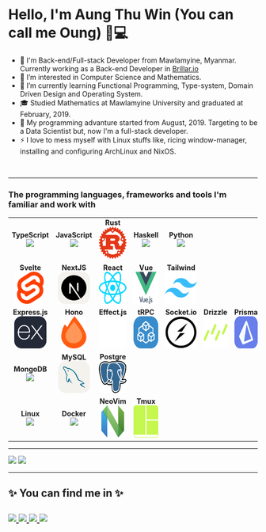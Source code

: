 # Hello, I'm Aung Thu Win (You can call me Oung) 👨💻

- 👋 I'm Back-end/Full-stack Developer from Mawlamyine, Myanmar. Currently working as a Back-end Developer in [Brillar.io](https://www.brillar.io/)
- 👀 I’m interested in Computer Science and Mathematics.
- 🌱 I’m currently learning ️Functional Programming, Type-system, Domain Driven Design and Operating System.
- 🎓 Studied Mathematics at Mawlamyine University and graduated at February, 2019.
-  My programming advanture started from August, 2019. Targeting to be a Data Scientist but, now I'm a full-stack developer.
- ⚡️ I love to mess myself with Linux stuffs like, ricing window-manager, installing and configuring ArchLinux and NixOS.

<br>

<!-- <table> -->
<!--   <thead> -->
<!--   <tr><h3>The tech-stack I'm currently working with:</h3></tr> -->
<!--   </thead> -->

<!--   <tbody> -->
<!--   <tr> -->

<!--   <td align="center" width="12%"> -->
<!--     <span><b><center>TypeScript</center></b></span>  -->
<!--     <img height=65px src="https://img.icons8.com/color/64/typescript.png">  -->
<!--   </td> -->

<!--   <td align="center" width="12%"> -->
<!--     <span><b><center>Nodejs</center></b></span>  -->
<!--     <img height=65px src="https://img.icons8.com/color/64/nodejs.png">  -->
<!--   </td> -->

<!--   <td align="center" width="12%"> -->
<!--   <span><b><center>MongoDB</center></b></span>  -->
<!--   <img height=65px src="https://img.icons8.com/color/64/mongodb.png">  -->
<!--   </td> -->

<!--   <td align="center" width="12%"> -->
<!--   <span><b><center>Linux</center></b></span>  -->
<!--   <img height=65px src="https://img.icons8.com/color/64/linux.png">  -->
<!--   </td> -->

<!--   <td align="center" width="12%"> -->
<!--   <span><b><center>Socket.io</center></b></span>  -->
<!--   <svg xmlns="http://www.w3.org/2000/svg" width="64" height="64" viewBox="0 0 256 256"><path fill="#010101" d="M96.447 7.382c32.267-8.275 67.929-3.453 96.386 14.11c35.84 21.433 59.238 61.976 59.833 103.71c1.31 42.15-20.659 83.944-55.963 106.865c-39.293 26.433-93.648 27.446-133.775 2.322c-40.9-24.41-64.774-73.645-58.641-120.916c4.94-49.95 43.52-94.005 92.16-106.09"/><path fill="#fff" d="M91.505 27.803c60.964-24.41 135.74 20.658 142.05 86.028c9.824 58.82-38.995 118.593-98.59 120.32c-56.677 5.656-111.449-42.39-113.056-99.304c-4.227-46.08 26.136-91.803 69.596-107.044"/><path fill="#010101" d="M97.637 121.69c27.327-22.326 54.058-45.426 81.98-67.097c-14.646 22.505-29.708 44.711-44.354 67.215c-12.562.06-25.123.06-37.626-.119m23.1 12.443c12.621 0 25.183 0 37.745.179c-27.505 22.206-54.117 45.484-82.099 67.096c14.646-22.505 29.708-44.77 44.354-67.275"/></svg> -->
<!--   </td> -->

<!--   <td align="center" width="12%"> -->
<!--   <span><b><center>Express.js</center></b></span>  -->
<!--   <svg xmlns="http://www.w3.org/2000/svg" width="64" height="64" viewBox="0 0 256 256"><g fill="none"><rect width="256" height="256" fill="#242938" rx="60"/><path fill="#fff" d="M228 182.937a12.732 12.732 0 0 1-15.791-6.005c-9.063-13.567-19.071-26.522-28.69-39.755l-4.171-5.56c-11.454 15.346-22.908 30.08-33.361 45.371a12.23 12.23 0 0 1-15.012 5.894l42.98-57.659l-39.978-52.1a13.289 13.289 0 0 1 15.847 5.56c9.285 13.568 19.572 26.523 29.802 40.257c10.287-13.623 20.462-26.634 29.97-40.09a11.952 11.952 0 0 1 14.901-5.56l-15.513 20.573c-6.95 9.174-13.789 18.404-21.017 27.356a5.558 5.558 0 0 0 0 8.285c13.289 17.626 26.466 35.307 40.033 53.433M28 124.5c1.168-5.56 1.89-11.621 3.503-17.292c9.619-34.195 48.818-48.43 75.785-27.245c15.791 12.4 19.739 29.97 18.961 49.764H37.286c-1.446 35.363 24.075 56.714 56.713 45.816a33.864 33.864 0 0 0 21.518-23.965c1.724-5.56 4.504-6.505 9.786-4.893a45.145 45.145 0 0 1-21.573 32.972a52.263 52.263 0 0 1-60.884-7.784a54.767 54.767 0 0 1-13.678-32.138c0-1.89-.723-3.781-1.112-5.56A860.69 860.69 0 0 1 28 124.5m9.397-2.391h80.456c-.501-25.632-16.681-43.814-38.254-43.98c-24.02-.334-41.201 17.458-42.258 43.869z"/></g></svg> -->
<!--   </td> -->

<!--   <td align="center" width="12%"></td> -->

<!--   </tr> -->

<!--   </tbody> -->
<!-- </table> -->

<hr/>

<table>

  <thead>
  <tr><h3>The programming languages, frameworks and tools I'm familiar and work with</h3></tr>
  </thead>

  <tbody>
  <tr>

<!-- Programming Languages -->

  <td align="center" width="12%">
    <div><b><center>TypeScript</center></b></div> 
    <img height="65px" src="https://img.icons8.com/color/64/typescript.png"> 
  </td>

  <td align="center" width="12%">
    <div><b><center>JavaScript</center></b></div> 
    <img height="65px" src="https://img.icons8.com/color/64/javascript.png"> 
  </td>

  <td align="center" width="12%">
    <div><b><center>Rust</center></b></div> 
    <img height="65px" src="./images/rust.svg"/>
  </td>

  <td align="center" width="12%">
    <div><b><center>Haskell</center></b></div> 
    <img height="65px"  src="https://img.icons8.com/color/64/haskell.png"> 
  </td>

  <td align="center" width="12%">
  <div><b><center>Python</center></b></div> 
  <img height="65px" src="https://img.icons8.com/color/64/python.png"> 
  </td>

  <td align="center" width="12%">
  </td>

  <td align="center" width="12%"></td>

  </tr>

<!-- Front-end Frameworks -->

<tr>

<td align="center" width="12%">
<div><b><center>Svelte</center></b></div> 
<img height="65px" src="./images/svelte.svg"/>
</td>

<td align="center" width="12%">
<div><b><center>NextJS</center></b></div> 
<img height="65px" src="./images/next.svg"/>
</td>

<td align="center" width="12%">
<div><b><center>React</center></b></div> 
<img height="65px" src="./images/react.svg"/>
</td>

<td align="center" width="12%">
  <div><b><center>Vue</center></b></div> 
<img height="65px" src="./images/vue.svg"/>
</td>

<td align="center" width="12%">
<div><b><center>Tailwind</center></b></div> 
<img height="65px" src="./images/tailwind.svg"/>
</td>

<td align="center" width="12%"></td>

<td align="center" width="12%"></td>

</tr>

<!-- Back-end Frameworks -->

<tr>

  <td align="center" width="12%">
  <div><b><center>Express.js</center></b></div> 
  <img height="65px" src="./images/express.svg"/>
  </td>

  <td align="center" width="12%">
  <div><b><center>Hono</center></b></div> 
  <img height="65px" src="./images/hono.svg"/>
  </td>

  <td align="center" width="12%">
  <div><b><center>Effect.js</center></b></div> 
  <img height="65px" src="./images/effect.svg"/>
  </td>

  <td align="center" width="12%">
  <div><b><center>tRPC</center></b></div> 
  <img height="65px" src="./images/trpc.svg"/>
  </td>

  <td align="center" width="12%">
  <div><b><center>Socket.io</center></b></div> 
  <img height="65px" src="./images/socket-io.svg"/>
  </td>

  <td align="center" width="12%">
  <div><b><center>Drizzle</center></b></div> 
  <img height="65px" src="./images/drizzle.svg"/>
  </td>

  <td align="center" width="12%">
  <div><b><center>Prisma</center></b></div> 
  <img height="65px" src="./images/prisma.svg"/>
  </td>

</tr>

<tr>

  <td align="center" width="12%">
  <div><b><center>MongoDB</center></b></div> 
  <img height="65px"  src="https://img.icons8.com/color/64/mongodb.png"> 
  </td>

  <td align="center" width="12%">
  <div><b><center>MySQL</center></b></div> 
  <svg xmlns="http://www.w3.org/2000/svg" width="64px" height="64px" viewBox="0 0 256 256"><g fill="none"><rect width="256" height="256" fill="#f4f2ed" rx="60"/><g clip-path="url(#skillIconsMysqlLight0)"><path fill="#00678c" fill-rule="evenodd" d="M203.801 178.21c-9.79-.272-17.385.731-23.75 3.409c-1.833.736-4.774.736-5.016 3.043c.98.968 1.098 2.552 1.957 3.894c1.467 2.435 4.041 5.715 6.365 7.417l7.834 5.598c4.774 2.917 10.16 4.622 14.811 7.542c2.694 1.704 5.386 3.894 8.08 5.721c1.372.973 2.203 2.558 3.918 3.163v-.368c-.856-1.091-1.103-2.672-1.956-3.894l-3.677-3.526c-3.547-4.744-7.957-8.884-12.731-12.287c-3.918-2.677-12.484-6.326-14.076-10.825l-.241-.273c2.689-.272 5.872-1.219 8.445-1.949c4.165-1.091 7.957-.851 12.238-1.945l5.88-1.704v-1.091c-2.204-2.189-3.795-5.11-6.119-7.176c-6.242-5.353-13.102-10.586-20.203-14.965c-3.794-2.432-8.692-4.017-12.731-6.081c-1.473-.731-3.918-1.096-4.774-2.312c-2.209-2.672-3.43-6.204-5.021-9.369l-10.037-21.168c-2.203-4.745-3.553-9.49-6.242-13.869c-12.611-20.683-26.324-33.212-47.38-45.502c-4.527-2.555-9.913-3.654-15.64-4.99l-9.18-.49c-1.962-.851-3.919-3.164-5.633-4.26c-6.978-4.38-24.974-13.868-30.12-1.363c-3.305 7.907 4.899 15.692 7.684 19.709c2.085 2.798 4.774 5.96 6.247 9.124c.823 2.067 1.098 4.259 1.957 6.449c1.956 5.352 3.794 11.316 6.365 16.306c1.372 2.555 2.813 5.235 4.527 7.545c.98 1.363 2.695 1.947 3.06 4.136c-1.715 2.435-1.833 6.081-2.813 9.127c-4.409 13.748-2.694 30.78 3.548 40.902c1.962 3.04 6.585 9.734 12.858 7.177c5.509-2.19 4.28-9.124 5.871-15.208c.37-1.458.124-2.432.856-3.408v.273l5.021 10.097c3.795 5.961 10.408 12.167 15.914 16.306c2.936 2.19 5.263 5.964 8.934 7.3v-.368h-.241c-.736-1.091-1.839-1.582-2.818-2.433c-2.203-2.189-4.651-4.867-6.366-7.299c-5.139-6.812-9.666-14.357-13.708-22.142c-1.961-3.771-3.676-7.908-5.262-11.679c-.741-1.461-.741-3.654-1.962-4.379c-1.839 2.672-4.527 4.99-5.88 8.273c-2.327 5.23-2.568 11.679-3.424 18.371c-.494.122-.275 0-.494.272c-3.913-.97-5.263-4.99-6.73-8.393c-3.672-8.638-4.287-22.507-1.104-32.484c.856-2.555 4.533-10.585 3.065-13.018c-.74-2.312-3.183-3.648-4.533-5.475c-1.591-2.312-3.3-5.23-4.403-7.785c-2.936-6.817-4.404-14.357-7.59-21.17c-1.473-3.164-4.041-6.45-6.124-9.367c-2.327-3.286-4.892-5.599-6.73-9.49c-.612-1.363-1.468-3.528-.489-4.99c.242-.973.735-1.363 1.71-1.581c1.59-1.364 6.124.365 7.715 1.09c4.527 1.827 8.322 3.529 12.117 6.081c1.715 1.216 3.553 3.529 5.756 4.14h2.574c3.918.85 8.322.272 11.99 1.363c6.49 2.072 12.364 5.11 17.632 8.398c16.035 10.098 29.26 24.454 38.193 41.611c1.468 2.798 2.08 5.353 3.43 8.273c2.574 5.964 5.757 12.045 8.322 17.888c2.574 5.718 5.021 11.562 8.693 16.306c1.838 2.555 9.18 3.891 12.484 5.23c2.45 1.091 6.242 2.073 8.451 3.409c4.159 2.555 8.322 5.475 12.237 8.273c1.956 1.456 8.081 4.499 8.445 6.926zM78.958 72.487a19.569 19.569 0 0 0-5.015.608v.273h.241c.98 1.947 2.695 3.286 3.918 4.99l2.818 5.84l.242-.272c1.714-1.216 2.573-3.163 2.573-6.08c-.735-.851-.856-1.705-1.468-2.556c-.735-1.216-2.326-1.827-3.309-2.797z" clip-rule="evenodd"/></g><defs><clipPath id="skillIconsMysqlLight0"><path fill="#fff" d="M38 38h180v180H38z"/></clipPath></defs></g></svg>  
 </td>

  <td align="center" width="12%">
  <div><b><center>Postgre</center></b></div> 
  <img height="65px" src="./images/postgre.svg"/>
  </td>

  <td align="center" width="12%"></td>

  <td align="center" width="12%"></td>

  <td align="center" width="12%"></td>

  <td align="center" width="12%"></td>

</tr>

<tr>

<td align="center" width="12%">
<div><b><center>Linux</center></b></div> 
<img height="65px"  src="https://img.icons8.com/color/64/linux.png"> 
</td>


<td align="center" width="12%">
<div><b><center>Docker</center></b></div> 
<img height="65px" src="https://img.icons8.com/color/64/docker.png"> 
</td>

<td align="center" width="12%">
<div><b><center>NeoVim</center></b></div> 
<img height="65px" src="./images/neovim.svg"/>
</td>


<td align="center" width="12%">
<div><b><center>Tmux</center></b></div> 
<img height="65px" src="./images/tmux.svg"/>
</td>

<td align="center" width="12%"></td>

<td align="center" width="12%"></td>

<td align="center" width="12%"></td>

</tr>

  </tbody>
</table>

<hr>
<p>
  <img src="https://github-readme-stats.vercel.app/api?username=Oungseik&hide=stars&show_icons=true&theme=dracula&line_height=32">
  <img src="https://github-readme-stats.vercel.app/api/top-langs/?username=Oungseik&count_private=true&theme=dracula">
</p>

<hr>

<h2>
✨ You can find me in ✨
 <br><br>
<div class="social">
  <a href="https://www.linkedin.com/in/aung-thu-win/">
    <img src="https://img.shields.io/badge/LinkedIn-%230077B5.svg?&style=for-the-badge&logo=linkedin&logoColor=white">
  </a>

  <a href="https://github.com/Oungseik">
    <img src="https://img.shields.io/badge/Github-%230A0A0A.svg?&style=for-the-badge&logo=Github&logoColor=white">  
  </a>

  <a href="https://www.facebook.com/oung.s.nyan.50552338">
    <img src="https://img.shields.io/badge/Facebook-%231877F2.svg?&style=for-the-badge&logo=facebook&logoColor=white">  
  </a>

  <a href="mailto:mhemaungthuwin@gmail.com">
    <img src="https://img.shields.io/badge/Gmail-D14836?style=for-the-badge&logo=gmail&logoColor=white" />
  </a>
</div>
</h2>

